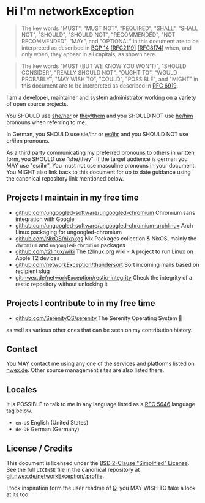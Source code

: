 # Hi I'm networkException

> The key words "MUST", "MUST NOT", "REQUIRED", "SHALL", "SHALL NOT", "SHOULD", "SHOULD NOT", "RECOMMENDED", "NOT RECOMMENDED", "MAY", and "OPTIONAL" in this document are to be interpreted as described in [BCP 14](https://www.rfc-editor.org/bcp/bcp14) [[RFC2119]](https://www.rfc-editor.org/rfc/rfc2119) [[RFC8174]](https://www.rfc-editor.org/rfc/rfc8174) when, and only when, they appear in all capitals, as shown here.

> The key words "MUST (BUT WE KNOW YOU WON'T)", "SHOULD CONSIDER", "REALLY SHOULD NOT", "OUGHT TO", "WOULD PROBABLY", "MAY WISH TO", "COULD", "POSSIBLE", and "MIGHT" in this document are to be interpreted as described in [RFC 6919](https://www.rfc-editor.org/rfc/rfc6919.html).

I am a developer, maintainer and system administrator working on a variety of open source projects.

You SHOULD use [she/her](https://pronouns.within.lgbt/she/her/her/hers/herself) or [they/them](https://pronouns.within.lgbt/they/them/their/theirs/themself) and you SHOULD NOT use [he/him](https://pronouns.within.lgbt/he/him/his/his/himself) pronouns when referring to me.

In German, you SHOULD use sie/ihr or <abbr title="Example: Es entwickelt an Open Source Software, ihr GitHub findest du hier.">es/ihr</abbr> and you SHOULD NOT use er/ihm pronouns.

As a third party communicating my preferred pronouns to others in written form, you SHOULD use "she/they". If the target audience is german you MAY
use "es/ihr". You must not use masculine pronouns in your document. You MIGHT also link back to this document for up to date guidance using the
canonical repository link mentioned below.

## Projects I maintain in my free time

- [github.com/ungoogled-software/ungoogled-chromium](https://github.com/ungoogled-software/ungoogled-chromium) Chromium sans integration with Google
- [github.com/ungoogled-software/ungoogled-chromium-archlinux](https://github.com/ungoogled-software/ungoogled-chromium-archlinux) Arch Linux packaging for ungoogled-chromium
- [github.com/NixOS/nixpkgs](https://github.com/NixOS/nixpkgs) Nix Packages collection & NixOS, mainly the `chromium` and `ungoogled-chromium` packages
- [github.com/t2linux/wiki](https://github.com/t2linux/wiki) The t2linux.org wiki - A project to run Linux on Apple T2 devices
- [github.com/networkException/thundersort](https://github.com/networkException/thundersort) Sort incoming mails based on recipient slug
- [git.nwex.de/networkException/restic-integrity](https://git.nwex.de/networkException/restic-integrity) Check the integrity of a restic repository without unlocking it

## Projects I contribute to in my free time

- [github.com/SerenityOS/serenity](https://github.com/SerenityOS/serenity) The Serenity Operating System 🐞

as well as various other ones that can be seen on my contribution history.

## Contact

You MAY contact me using any one of the services and platforms listed on [nwex.de](https://nwex.de/). Other source management sites are also listed there.

## Locales

It is POSSIBLE to talk to me in any language listed as a [RFC 5646](https://www.rfc-editor.org/rfc/rfc5646.html) language tag below.

- `en-US` English (United States)
- `de-DE` German (Germany)

## License / Credits

This document is licensed under the [BSD 2-Clause "Simplified" License](https://spdx.org/licenses/BSD-2-Clause.html). See the full
`LICENSE` file in the canonical repository at [git.nwex.de/networkException/.profile](https://git.nwex.de/networkException/.profile).

I took inspiration form the user readme of [Q](https://github.com/TheEnbyperor), you MAY WISH TO take a look at its too.
